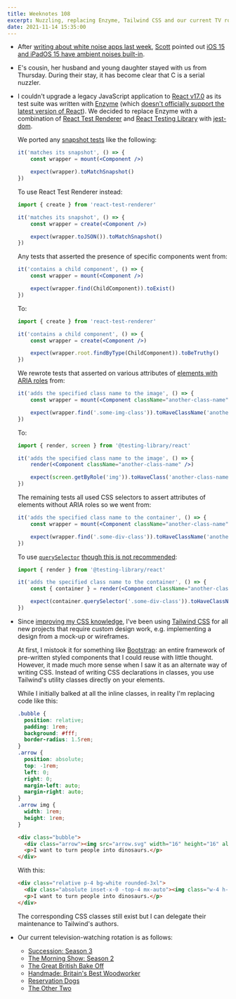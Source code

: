 ```yaml
---
title: Weeknotes 108
excerpt: Nuzzling, replacing Enzyme, Tailwind CSS and our current TV rotation.
date: 2021-11-14 15:35:00
---
```

-   After [writing about white noise apps last week](/2021/11/06/weeknotes-105-107/), [Scott](https://scottm.medium.com) pointed out [iOS 15 and iPadOS 15 have ambient noises built-in](https://support.apple.com/en-gb/HT212775).

-   E's cousin, her husband and young daughter stayed with us from Thursday. During their stay, it has become clear that C is a serial nuzzler.

-   I couldn't upgrade a legacy JavaScript application to [React v17.0](https://reactjs.org/blog/2020/10/20/react-v17.html) as its test suite was written with [Enzyme](https://enzymejs.github.io/enzyme/) (which [doesn't officially support the latest version of React](https://github.com/enzymejs/enzyme/issues/2429)). We decided to replace Enzyme with a combination of [React Test Renderer](https://reactjs.org/docs/test-renderer.html) and [React Testing Library](https://testing-library.com/react) with [jest-dom](https://testing-library.com/docs/ecosystem-jest-dom).

    We ported any [snapshot tests](https://jestjs.io/docs/snapshot-testing) like the following:

    ```jsx
    it('matches its snapshot', () => {
        const wrapper = mount(<Component />)

        expect(wrapper).toMatchSnapshot()
    })
    ```

    To use React Test Renderer instead:

    ```jsx
    import { create } from 'react-test-renderer'

    it('matches its snapshot', () => {
        const wrapper = create(<Component />)

        expect(wrapper.toJSON()).toMatchSnapshot()
    })
    ```

    Any tests that asserted the presence of specific components went from:

    ```jsx
    it('contains a child component', () => {
        const wrapper = mount(<Component />)

        expect(wrapper.find(ChildComponent)).toExist()
    })
    ```

    To:

    ```jsx
    import { create } from 'react-test-renderer'

    it('contains a child component', () => {
        const wrapper = create(<Component />)

        expect(wrapper.root.findByType(ChildComponent)).toBeTruthy()
    })
    ```

    We rewrote tests that asserted on various attributes of [elements with ARIA roles](https://www.w3.org/TR/html-aria/#docconformance) from:

    ```jsx
    it('adds the specified class name to the image', () => {
        const wrapper = mount(<Component className="another-class-name" />)

        expect(wrapper.find('.some-img-class')).toHaveClassName('another-class-name')
    })
    ```

    To:

    ```jsx
    import { render, screen } from '@testing-library/react'

    it('adds the specified class name to the image', () => {
        render(<Component className="another-class-name" />)

        expect(screen.getByRole('img')).toHaveClass('another-class-name')
    })
    ```

    The remaining tests all used CSS selectors to assert attributes of elements without ARIA roles so we went from:

    ```jsx
    it('adds the specified class name to the container', () => {
        const wrapper = mount(<Component className="another-class-name" />)

        expect(wrapper.find('.some-div-class')).toHaveClassName('another-class-name')
    })
    ```

    To use [`querySelector`](http://developer.mozilla.org/en-US/docs/Web/API/Document/querySelector) [though this is not recommended](https://testing-library.com/docs/react-testing-library/api#container-1):

    ```jsx
    import { render } from '@testing-library/react'

    it('adds the specified class name to the container', () => {
        const { container } = render(<Component className="another-class-name" />)

        expect(container.querySelector('.some-div-class')).toHaveClassName('another-class-name')
    })
    ```

-   Since [improving my CSS knowledge](/2021/10/17/weeknotes-95-104/), I've been using [Tailwind CSS](https://tailwindcss.com) for all new projects that require custom design work, e.g. implementing a design from a mock-up or wireframes.

    At first, I mistook it for something like [Bootstrap](https://getbootstrap.com): an entire framework of pre-written styled components that I could reuse with little thought. However, it made much more sense when I saw it as an alternate way of writing CSS. Instead of writing CSS declarations in classes, you use Tailwind's utility classes directly on your elements.

    While I initially balked at all the inline classes, in reality I'm replacing code like this:

    ```css
    .bubble {
      position: relative;
      padding: 1rem;
      background: #fff;
      border-radius: 1.5rem;
    }
    .arrow {
      position: absolute;
      top: -1rem;
      left: 0;
      right: 0;
      margin-left: auto;
      margin-right: auto;
    }
    .arrow img {
      width: 1rem;
      height: 1rem;
    }
    ```

    ```html
    <div class="bubble">
      <div class="arrow"><img src="arrow.svg" width="16" height="16" alt="" /></div>
      <p>I want to turn people into dinosaurs.</p>
    </div>
    ```

    With this:

    ```html
    <div class="relative p-4 bg-white rounded-3xl">
      <div class="absolute inset-x-0 -top-4 mx-auto"><img class="w-4 h-4" src="arrow.svg" width="16" height="16" alt="" /></div>
      <p>I want to turn people into dinosaurs.</p>
    </div>
    ```

    The corresponding CSS classes still exist but I can delegate their maintenance to Tailwind's authors.

-   Our current television-watching rotation is as follows:

    * [Succession: Season 3](https://www.hbo.com/succession/season-3)
    * [The Morning Show: Season 2](https://tv.apple.com/gb/show/the-morning-show/umc.cmc.25tn3v8ku4b39tr6ccgb8nl6m)
    * [The Great British Bake Off](https://www.channel4.com/programmes/the-great-british-bake-off)
    * [Handmade: Britain's Best Woodworker](https://www.channel4.com/programmes/handmade-britains-best-woodworker)
    * [Reservation Dogs](https://www.imdb.com/title/tt13623580/)
    * [The Other Two](https://www.channel4.com/programmes/the-other-two)
